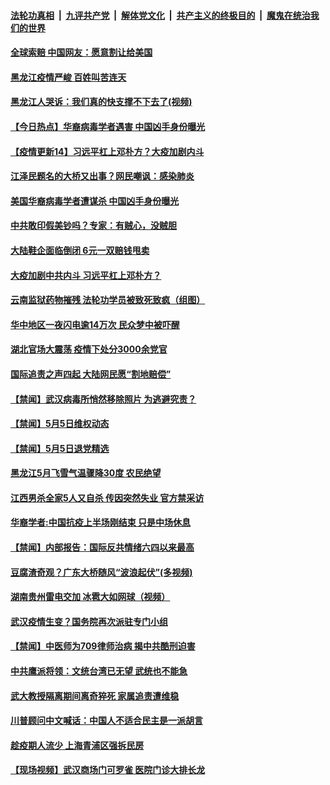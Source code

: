 

####  [法轮功真相](../../../../basic/blob/master/README.md?t=05070101) &nbsp;|&nbsp; [九评共产党](../../../../9ping.md/blob/master/README.md?t=05070101) &nbsp;|&nbsp; [解体党文化](../../../../jtdwh.md/blob/master/README.md?t=05070101)  &nbsp;|&nbsp; [共产主义的终极目的](../../../../gczydzjmd.md/blob/master/README.md?t=05070101) &nbsp;|&nbsp; [魔鬼在统治我们的世界](../../../../mgztzwmdsj.md/blob/master/README.md?t=05070101) 

#### [全球索赔 中国网友：愿意割让给美国](../pages/prog204/a102840147.md?t=05070101) 

#### [黑龙江疫情严峻 百姓叫苦连天](../pages/prog204/a102840145.md?t=05070101) 

#### [黑龙江人哭诉：我们真的快支撑不下去了(视频)](../pages/prog204/a102840138.md?t=05070101) 

#### [【今日热点】华裔病毒学者遇害 中国凶手身份曝光](../pages/prog204/a102840050.md?t=05070101) 

#### [【疫情更新14】习远平杠上邓朴方？大疫加剧内斗](../pages/prog204/a102837981.md?t=05070101) 

#### [江泽民题名的大桥又出事？网民嘲讽：感染肺炎](../pages/prog204/a102840078.md?t=05070101) 

#### [美国华裔病毒学者遭谋杀 中国凶手身份曝光](../pages/prog204/a102840054.md?t=05070101) 

#### [中共敢印假美钞吗？专家：有贼心，没贼胆](../pages/prog204/a102839953.md?t=05070101) 

#### [大陆鞋企面临倒闭  6元一双赔钱甩卖](../pages/prog204/a102839926.md?t=05070101) 

#### [大疫加剧中共内斗 习远平杠上邓朴方？](../pages/prog204/a102839890.md?t=05070101) 

#### [云南监狱药物摧残 法轮功学员被致死致疯（组图）](../pages/prog204/a102839875.md?t=05070101) 

#### [华中地区一夜闪电逾14万次 民众梦中被吓醒](../pages/prog204/a102839823.md?t=05070101) 

#### [湖北官场大震荡 疫情下处分3000余党官](../pages/prog204/a102839786.md?t=05070101) 

#### [国际追责之声四起 大陆网民愿“割地赔偿”](../pages/prog204/a102839806.md?t=05070101) 

#### [【禁闻】武汉病毒所悄然移除照片 为逃避究责？](../pages/prog204/a102839708.md?t=05070101) 

#### [【禁闻】5月5日维权动态](../pages/prog204/a102839674.md?t=05070101) 

#### [【禁闻】5月5日退党精选](../pages/prog204/a102839672.md?t=05070101) 

#### [黑龙江5月飞雪气温骤降30度 农民绝望](../pages/prog204/a102839567.md?t=05070101) 

#### [江西男杀全家5人又自杀 传因突然失业 官方禁采访](../pages/prog204/a102839573.md?t=05070101) 

#### [华裔学者:中国抗疫上半场刚结束 只是中场休息](../pages/prog204/a102839606.md?t=05070101) 

#### [【禁闻】内部报告：国际反共情绪六四以来最高](../pages/prog204/a102839630.md?t=05070101) 

#### [豆腐渣奇观？广东大桥随风“波浪起伏”(多视频)](../pages/prog204/a102839523.md?t=05070101) 

#### [湖南贵州雷电交加 冰雹大如网球（视频）](../pages/prog204/a102839535.md?t=05070101) 

#### [武汉疫情生变？国务院再次派驻专门小组](../pages/prog204/a102839519.md?t=05070101) 

#### [【禁闻】中医师为709律师治病 揭中共酷刑迫害](../pages/prog204/a102839538.md?t=05070101) 

#### [中共鹰派将领：文统台湾已无望 武统也不能急](../pages/prog204/a102839486.md?t=05070101) 

#### [武大教授隔离期间离奇猝死 家属追责遭维稳](../pages/prog204/a102839497.md?t=05070101) 

#### [川普顾问中文喊话：中国人不适合民主是一派胡言](../pages/prog204/a102839437.md?t=05070101) 

#### [趁疫期人流少 上海青浦区强拆民房](../pages/prog204/a102839465.md?t=05070101) 

#### [【现场视频】武汉商场门可罗雀 医院门诊大排长龙](../pages/prog204/a102839382.md?t=05070101) 

